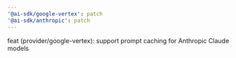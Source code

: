 ```yaml
---
'@ai-sdk/google-vertex': patch
'@ai-sdk/anthropic': patch
---
```


feat (provider/google-vertex): support prompt caching for Anthropic Claude models
